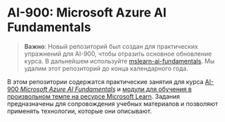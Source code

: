 # AI-900: Microsoft Azure AI Fundamentals

>**Важно**: Новый репозиторий был создан для практических упражнений для AI-900, чтобы отразить основное обновление курса. В дальнейшем используйте [mslearn-ai-fundamentals](https://github.com/MicrosoftLearning/mslearn-ai-fundamentals). Мы удалим этот репозиторий до конца календарного года. 

В этом репозитории содержатся практические занятия для курса [AI-900 *Microsoft Azure AI Fundamentals*](https://docs.microsoft.com/en-us/learn/certifications/courses/ai-900t00) и [модули для обучения в произвольном темпе на ресурсе Microsoft Learn](https://docs.microsoft.com/learn/certifications/azure-ai-fundamentals). Задания предназначены для сопровождения учебных материалов и позволяют применять технологии, которые они описывают. 

